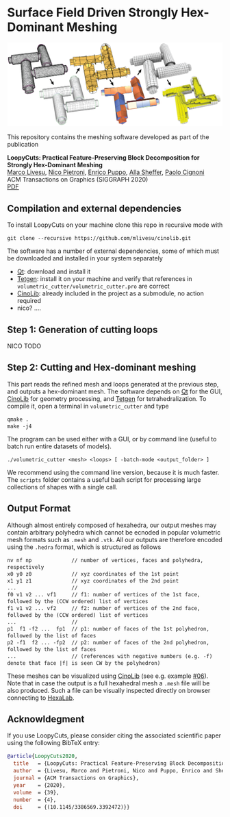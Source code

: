 # Surface Field Driven Strongly Hex-Dominant Meshing

<p align="center"><img src="LoopyCuts.jpg" width="700"></p>

This repository contains the meshing software developed as part of the publication

**LoopyCuts: Practical Feature-Preserving Block Decomposition for Strongly Hex-Dominant Meshing**<br>
[Marco Livesu](http://pers.ge.imati.cnr.it/livesu/), 
[Nico Pietroni](http://vcg.isti.cnr.it/~pietroni/), 
[Enrico Puppo](https://www.disi.unige.it/person/PuppoE/), 
[Alla Sheffer](http://www.cs.ubc.ca/%7Esheffa/), 
[Paolo Cignoni](http://vcg.isti.cnr.it/~cignoni/)<br>
ACM Transactions on Graphics (SIGGRAPH 2020)<br>
[PDF](http://pers.ge.imati.cnr.it/livesu/papers/LPPSC20/LPPSC20.pdf)

## Compilation and external dependencies
To install LoopyCuts on your machine clone this repo in recursive mode with
```
git clone --recursive https://github.com/mlivesu/cinolib.git
```
The software has a number of external dependencies, some of which must be downloaded and installed in your system separately
* [Qt](https://www.qt.io/download): download and install it
* [Tetgen](http://wias-berlin.de/software/tetgen/): install it on your machine and verify that references in `volumetric_cutter/volumetric_cutter.pro` are correct
* [CinoLib](https://github.com/mlivesu/cinolib): already included in the project as a submodule, no action required
* nico? ....

## Step 1: Generation of cutting loops
NICO TODO

## Step 2: Cutting and Hex-dominant meshing
This part reads the refined mesh and loops generated at the previous step, and outputs a hex-dominant mesh. The software depends on [Qt](https://www.qt.io/download) for the GUI, [CinoLib](https://github.com/mlivesu/cinolib) for geometry processing, and [Tetgen](http://wias-berlin.de/software/tetgen/) for tetrahedralization. To compile it, open a terminal in `volumetric_cutter` and type
```
qmake .
make -j4
```
The program can be used either with a GUI, or by command line (useful to batch run entire datasets of models). 
```
./volumetric_cutter <mesh> <loops> [ -batch-mode <output_folder> ]
```
We recommend using the command line version, because it is much faster. The `scripts` folder contains a useful bash script for processing large collections of shapes with a single call.

## Output Format
Although almost entirely composed of hexahedra, our output meshes may contain arbitrary polyhedra which cannot be ecnoded in popular volumetric mesh formats such as `.mesh` and `.vtk`. All our outputs are therefore encoded using the `.hedra` format, which is structured as follows
```
nv nf np             // number of vertices, faces and polyhedra, respectively
x0 y0 z0             // xyz coordinates of the 1st point 
x1 y1 z1             // xyz coordinates of the 2nd point
...                  // 
f0 v1 v2 ... vf1     // f1: number of vertices of the 1st face, followed by the (CCW ordered) list of vertices
f1 v1 v2 ... vf2     // f2: number of vertices of the 2nd face, followed by the (CCW ordered) list of vertices
...                  //
p1  f1 -f2 ...  fp1  // p1: number of faces of the 1st polyhedron, followed by the list of faces
p2 -f1  f2 ... -fp2  // p2: number of faces of the 2nd polyhedron, followed by the list of faces
...                  // (references with negative numbers (e.g. -f) denote that face |f| is seen CW by the polyhedron)
```
These meshes can be visualized using [CinoLib](https://github.com/mlivesu/cinolib) (see e.g. example [#06](https://github.com/mlivesu/cinolib/tree/master/examples/06_base_app_polyhedralmesh)). Note that in case the output is a full hexahedral mesh a `.mesh` file will be also produced. Such a file can be visually inspected directly on browser connecting to [HexaLab](https://www.hexalab.net).

## Acknowldegment
If you use LoopyCuts, please consider citing the associated scientific paper using the following 
BibTeX entry:

```bibtex
@article{LoopyCuts2020,
  title   = {LoopyCuts: Practical Feature-Preserving Block Decomposition for Strongly Hex-Dominant Meshing},
  author  = {Livesu, Marco and Pietroni, Nico and Puppo, Enrico and Sheffer, Alla and Cignoni, Paolo},
  journal = {ACM Transactions on Graphics},
  year    = {2020},
  volume  = {39},
  number  = {4},
  doi     = {(10.1145/3386569.3392472)}}
```

